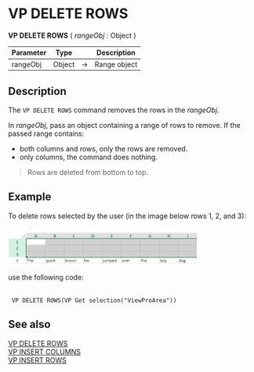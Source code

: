 # VP DELETE ROWS

<!-- REF #_method_.VP DELETE ROWS.Syntax -->
**VP DELETE ROWS** ( *rangeObj* : Object )<!-- END REF -->

<!-- REF #_method_.VP DELETE ROWS.Params -->

|Parameter|Type| |Description|
|---|---|---|---|
|rangeObj| Object|->|Range object|<!-- END REF -->

## Description

The `VP DELETE ROWS` command <!-- REF #_method_.VP DELETE ROWS.Summary -->removes the rows  in the *rangeObj*<!-- END REF -->.

In *rangeObj*, pass an object containing a range of rows  to remove. If the passed range contains:

* both columns and rows, only the rows  are removed.
* only columns, the command does nothing.

>Rows are deleted from bottom to top.

## Example  

To delete rows selected by the user (in the image below rows 1, 2, and 3):

![](../images/cmd_vpDeleteRows.PNG)

use the following code:

```4d

 VP DELETE ROWS(VP Get selection("ViewProArea"))
```

## See also

[VP DELETE ROWS](VP%20DELETE%20COLUMNS.md)<br/>
[VP INSERT COLUMNS](VP%20INSERT%20COLUMNS.md)<br/>
[VP INSERT ROWS](VP%20INSERT%20ROWS.md)